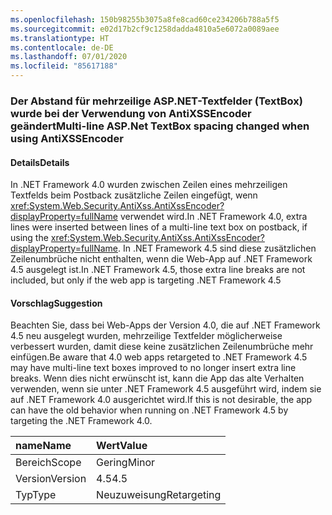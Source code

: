 ```yaml
---
ms.openlocfilehash: 150b98255b3075a8fe8cad60ce234206b788a5f5
ms.sourcegitcommit: e02d17b2cf9c1258dadda4810a5e6072a0089aee
ms.translationtype: HT
ms.contentlocale: de-DE
ms.lasthandoff: 07/01/2020
ms.locfileid: "85617188"
---
```

### <a name="multi-line-aspnet-textbox-spacing-changed-when-using-antixssencoder"></a><span data-ttu-id="77377-101">Der Abstand für mehrzeilige ASP.NET-Textfelder (TextBox) wurde bei der Verwendung von AntiXSSEncoder geändert</span><span class="sxs-lookup"><span data-stu-id="77377-101">Multi-line ASP.Net TextBox spacing changed when using AntiXSSEncoder</span></span>

#### <a name="details"></a><span data-ttu-id="77377-102">Details</span><span class="sxs-lookup"><span data-stu-id="77377-102">Details</span></span>

<span data-ttu-id="77377-103">In .NET Framework 4.0 wurden zwischen Zeilen eines mehrzeiligen Textfelds beim Postback zusätzliche Zeilen eingefügt, wenn <xref:System.Web.Security.AntiXss.AntiXssEncoder?displayProperty=fullName> verwendet wird.</span><span class="sxs-lookup"><span data-stu-id="77377-103">In .NET Framework 4.0, extra lines were inserted between lines of a multi-line text box on postback, if using the <xref:System.Web.Security.AntiXss.AntiXssEncoder?displayProperty=fullName>.</span></span> <span data-ttu-id="77377-104">In .NET Framework 4.5 sind diese zusätzlichen Zeilenumbrüche nicht enthalten, wenn die Web-App auf .NET Framework 4.5 ausgelegt ist.</span><span class="sxs-lookup"><span data-stu-id="77377-104">In .NET Framework 4.5, those extra line breaks are not included, but only if the web app is targeting .NET Framework 4.5</span></span>

#### <a name="suggestion"></a><span data-ttu-id="77377-105">Vorschlag</span><span class="sxs-lookup"><span data-stu-id="77377-105">Suggestion</span></span>

<span data-ttu-id="77377-106">Beachten Sie, dass bei Web-Apps der Version 4.0, die auf .NET Framework 4.5 neu ausgelegt wurden, mehrzeilige Textfelder möglicherweise verbessert wurden, damit diese keine zusätzlichen Zeilenumbrüche mehr einfügen.</span><span class="sxs-lookup"><span data-stu-id="77377-106">Be aware that 4.0 web apps retargeted to .NET Framework 4.5 may have multi-line text boxes improved to no longer insert extra line breaks.</span></span> <span data-ttu-id="77377-107">Wenn dies nicht erwünscht ist, kann die App das alte Verhalten verwenden, wenn sie unter .NET Framework 4.5 ausgeführt wird, indem sie auf .NET Framework 4.0 ausgerichtet wird.</span><span class="sxs-lookup"><span data-stu-id="77377-107">If this is not desirable, the app  can have the old behavior when running on .NET Framework 4.5 by targeting the .NET Framework 4.0.</span></span>

| <span data-ttu-id="77377-108">name</span><span class="sxs-lookup"><span data-stu-id="77377-108">Name</span></span>    | <span data-ttu-id="77377-109">Wert</span><span class="sxs-lookup"><span data-stu-id="77377-109">Value</span></span>       |
|:--------|:------------|
| <span data-ttu-id="77377-110">Bereich</span><span class="sxs-lookup"><span data-stu-id="77377-110">Scope</span></span>   | <span data-ttu-id="77377-111">Gering</span><span class="sxs-lookup"><span data-stu-id="77377-111">Minor</span></span>       |
| <span data-ttu-id="77377-112">Version</span><span class="sxs-lookup"><span data-stu-id="77377-112">Version</span></span> | <span data-ttu-id="77377-113">4.5</span><span class="sxs-lookup"><span data-stu-id="77377-113">4.5</span></span>         |
| <span data-ttu-id="77377-114">Typ</span><span class="sxs-lookup"><span data-stu-id="77377-114">Type</span></span>    | <span data-ttu-id="77377-115">Neuzuweisung</span><span class="sxs-lookup"><span data-stu-id="77377-115">Retargeting</span></span> |
